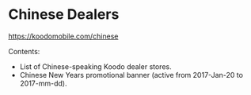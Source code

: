 # Chinese Dealers

https://koodomobile.com/chinese

Contents:

* List of Chinese-speaking Koodo dealer stores.
* Chinese New Years promotional banner (active from 2017-Jan-20 to 2017-mm-dd).